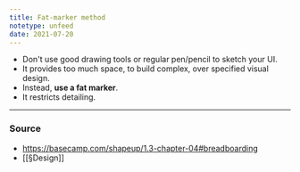 ```yaml
---
title: Fat-marker method
notetype: unfeed
date: 2021-07-20
---
```


- Don't use good drawing tools or regular pen/pencil to sketch your UI. 
- It provides too much space, to build complex, over specified visual design. 
- Instead, **use a fat marker**. 
- It restricts detailing. 


--- 

### Source
- https://basecamp.com/shapeup/1.3-chapter-04#breadboarding
- [[§Design]]